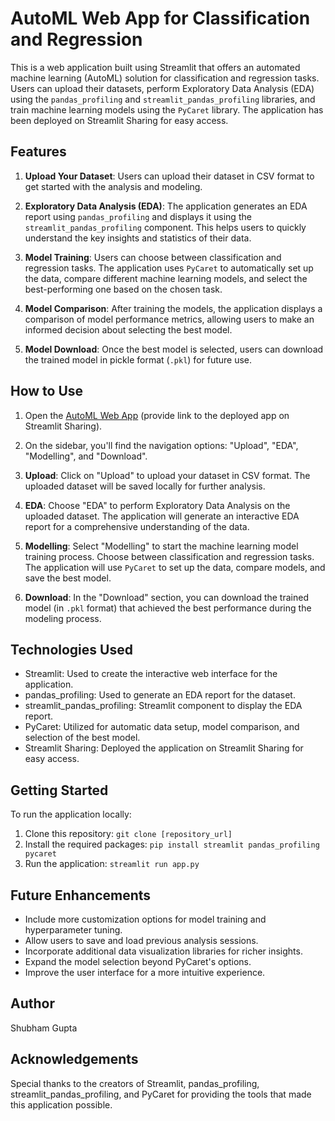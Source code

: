 # AutoML Web App for Classification and Regression

This is a web application built using Streamlit that offers an automated machine learning (AutoML) solution for classification and regression tasks. Users can upload their datasets, perform Exploratory Data Analysis (EDA) using the `pandas_profiling` and `streamlit_pandas_profiling` libraries, and train machine learning models using the `PyCaret` library. The application has been deployed on Streamlit Sharing for easy access.

## Features

1. **Upload Your Dataset**: Users can upload their dataset in CSV format to get started with the analysis and modeling.

2. **Exploratory Data Analysis (EDA)**: The application generates an EDA report using `pandas_profiling` and displays it using the `streamlit_pandas_profiling` component. This helps users to quickly understand the key insights and statistics of their data.

3. **Model Training**: Users can choose between classification and regression tasks. The application uses `PyCaret` to automatically set up the data, compare different machine learning models, and select the best-performing one based on the chosen task.

4. **Model Comparison**: After training the models, the application displays a comparison of model performance metrics, allowing users to make an informed decision about selecting the best model.

5. **Model Download**: Once the best model is selected, users can download the trained model in pickle format (`.pkl`) for future use.

## How to Use

1. Open the [AutoML Web App](https://autofusion.streamlit.app/) (provide link to the deployed app on Streamlit Sharing).

2. On the sidebar, you'll find the navigation options: "Upload", "EDA", "Modelling", and "Download".

3. **Upload**: Click on "Upload" to upload your dataset in CSV format. The uploaded dataset will be saved locally for further analysis.

4. **EDA**: Choose "EDA" to perform Exploratory Data Analysis on the uploaded dataset. The application will generate an interactive EDA report for a comprehensive understanding of the data.

5. **Modelling**: Select "Modelling" to start the machine learning model training process. Choose between classification and regression tasks. The application will use `PyCaret` to set up the data, compare models, and save the best model.

6. **Download**: In the "Download" section, you can download the trained model (in `.pkl` format) that achieved the best performance during the modeling process.

## Technologies Used

- Streamlit: Used to create the interactive web interface for the application.
- pandas_profiling: Used to generate an EDA report for the dataset.
- streamlit_pandas_profiling: Streamlit component to display the EDA report.
- PyCaret: Utilized for automatic data setup, model comparison, and selection of the best model.
- Streamlit Sharing: Deployed the application on Streamlit Sharing for easy access.

## Getting Started

To run the application locally:

1. Clone this repository: `git clone [repository_url]`
2. Install the required packages: `pip install streamlit pandas_profiling pycaret`
3. Run the application: `streamlit run app.py`

## Future Enhancements

- Include more customization options for model training and hyperparameter tuning.
- Allow users to save and load previous analysis sessions.
- Incorporate additional data visualization libraries for richer insights.
- Expand the model selection beyond PyCaret's options.
- Improve the user interface for a more intuitive experience.

## Author

Shubham Gupta

## Acknowledgements

Special thanks to the creators of Streamlit, pandas_profiling, streamlit_pandas_profiling, and PyCaret for providing the tools that made this application possible.

